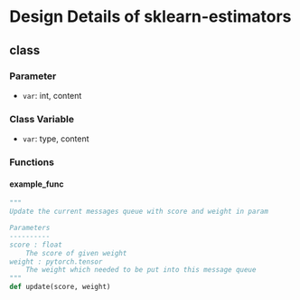 # Design Details of sklearn-estimators
 
## class
> 
> 

### Parameter
- `var`: int, content  

### Class Variable 
- `var`: type, content 

### Functions
#### example_func
```py
"""
Update the current messages queue with score and weight in param

Parameters
----------
score : float
    The score of given weight  
weight : pytorch.tensor
    The weight which needed to be put into this message queue
""" 
def update(score, weight)
```